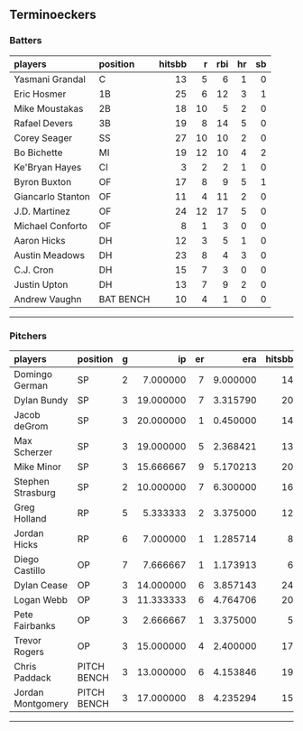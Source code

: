 ## Terminoeckers

### Batters

 
|players           |position  | hitsbb|  r| rbi| hr| sb| 
|:-----------------|:---------|------:|--:|---:|--:|--:| 
|Yasmani Grandal   |C         |     13|  5|   6|  1|  0| 
|Eric Hosmer       |1B        |     25|  6|  12|  3|  1| 
|Mike Moustakas    |2B        |     18| 10|   5|  2|  0| 
|Rafael Devers     |3B        |     19|  8|  14|  5|  0| 
|Corey Seager      |SS        |     27| 10|  10|  2|  0| 
|Bo Bichette       |MI        |     19| 12|  10|  4|  2| 
|Ke'Bryan Hayes    |CI        |      3|  2|   2|  1|  0| 
|Byron Buxton      |OF        |     17|  8|   9|  5|  1| 
|Giancarlo Stanton |OF        |     11|  4|  11|  2|  0| 
|J.D. Martinez     |OF        |     24| 12|  17|  5|  0| 
|Michael Conforto  |OF        |      8|  1|   3|  0|  0| 
|Aaron Hicks       |DH        |     12|  3|   5|  1|  0| 
|Austin Meadows    |DH        |     23|  8|   4|  3|  0| 
|C.J. Cron         |DH        |     15|  7|   3|  0|  0| 
|Justin Upton      |DH        |     13|  7|   9|  2|  0| 
|Andrew Vaughn     |BAT BENCH |     10|  4|   1|  0|  0| 


* * *

### Pitchers

 
|players           |position    |  g|        ip| er|      era| hitsbb|      whip| so|  w| sv| 
|:-----------------|:-----------|--:|---------:|--:|--------:|------:|---------:|--:|--:|--:| 
|Domingo German    |SP          |  2|  7.000000|  7| 9.000000|     14| 2.0000000|  7|  0|  0| 
|Dylan Bundy       |SP          |  3| 19.000000|  7| 3.315790|     20| 1.0526316| 22|  0|  0| 
|Jacob deGrom      |SP          |  3| 20.000000|  1| 0.450000|     14| 0.7000000| 35|  1|  0| 
|Max Scherzer      |SP          |  3| 19.000000|  5| 2.368421|     13| 0.6842105| 24|  0|  0| 
|Mike Minor        |SP          |  3| 15.666667|  9| 5.170213|     20| 1.2765957| 12|  1|  0| 
|Stephen Strasburg |SP          |  2| 10.000000|  7| 6.300000|     16| 1.6000000| 11|  0|  0| 
|Greg Holland      |RP          |  5|  5.333333|  2| 3.375000|     12| 2.2500000|  4|  2|  1| 
|Jordan Hicks      |RP          |  6|  7.000000|  1| 1.285714|      8| 1.1428571|  7|  0|  0| 
|Diego Castillo    |OP          |  7|  7.666667|  1| 1.173913|      6| 0.7826087| 11|  0|  4| 
|Dylan Cease       |OP          |  3| 14.000000|  6| 3.857143|     24| 1.7142857| 15|  0|  0| 
|Logan Webb        |OP          |  3| 11.333333|  6| 4.764706|     20| 1.7647059| 12|  0|  0| 
|Pete Fairbanks    |OP          |  3|  2.666667|  1| 3.375000|      5| 1.8750000|  2|  0|  0| 
|Trevor Rogers     |OP          |  3| 15.000000|  4| 2.400000|     17| 1.1333333| 23|  1|  0| 
|Chris Paddack     |PITCH BENCH |  3| 13.000000|  6| 4.153846|     19| 1.4615385| 10|  1|  0| 
|Jordan Montgomery |PITCH BENCH |  3| 17.000000|  8| 4.235294|     15| 0.8823529| 18|  1|  0| 


* * *


